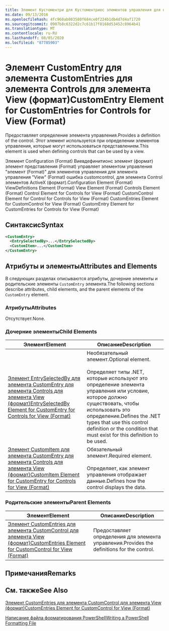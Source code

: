 ```yaml
---
title: Элемент Кустоментри для Кустоментриес элементов управления для представления (формат) | Документация Майкрософт
ms.date: 09/13/2016
ms.openlocfilehash: 4fc960ab803580f684ce0f224b1db4d7d4af1720
ms.sourcegitcommit: 0907b8c6322d2c7c61b17f8168d53452c8964b41
ms.translationtype: MT
ms.contentlocale: ru-RU
ms.lasthandoff: 08/05/2020
ms.locfileid: "87785903"
---
```

# <a name="customentry-element-for-customentries-for-controls-for-view-format"></a><span data-ttu-id="b5b09-102">Элемент CustomEntry для элемента CustomEntries для элемента Controls для элемента View (формат)</span><span class="sxs-lookup"><span data-stu-id="b5b09-102">CustomEntry Element for CustomEntries for Controls for View (Format)</span></span>

<span data-ttu-id="b5b09-103">Предоставляет определение элемента управления.</span><span class="sxs-lookup"><span data-stu-id="b5b09-103">Provides a definition of the control.</span></span> <span data-ttu-id="b5b09-104">Этот элемент используется при определении элементов управления, которые могут использоваться представлением.</span><span class="sxs-lookup"><span data-stu-id="b5b09-104">This element is used when defining controls that can be used by a view.</span></span>

<span data-ttu-id="b5b09-105">Элемент Configuration (Format) Виевдефинитионс элемент (формат) элемент представления (Format) управляет элементом управления "элемент (Format)" для элементов управления для элемента управления "View" (Format) ошибка customcontrol, для элемента Control элементов ActiveX (формат).</span><span class="sxs-lookup"><span data-stu-id="b5b09-105">Configuration Element (Format) ViewDefinitions Element (Format) View Element (Format) Controls Element (Format) Control Element for Controls for View (Format) CustomControl Element for Control for Controls for View (Format) CustomEntries Element for CustomControl for View (Format) CustomEntry Element for CustomEntries for Controls for View (Format)</span></span>

## <a name="syntax"></a><span data-ttu-id="b5b09-106">Синтаксис</span><span class="sxs-lookup"><span data-stu-id="b5b09-106">Syntax</span></span>

```xml
<CustomEntry>
  <EntrySelectedBy>...</EntrySelectedBy>
  <CustomItem>...</CustomItem>
</CustomEntry>
```

## <a name="attributes-and-elements"></a><span data-ttu-id="b5b09-107">Атрибуты и элементы</span><span class="sxs-lookup"><span data-stu-id="b5b09-107">Attributes and Elements</span></span>

<span data-ttu-id="b5b09-108">В следующих разделах описываются атрибуты, дочерние элементы и родительские элементы `CustomEntry` элемента.</span><span class="sxs-lookup"><span data-stu-id="b5b09-108">The following sections describe attributes, child elements, and the parent elements of the `CustomEntry` element.</span></span>

### <a name="attributes"></a><span data-ttu-id="b5b09-109">Атрибуты</span><span class="sxs-lookup"><span data-stu-id="b5b09-109">Attributes</span></span>

<span data-ttu-id="b5b09-110">Отсутствует.</span><span class="sxs-lookup"><span data-stu-id="b5b09-110">None.</span></span>

### <a name="child-elements"></a><span data-ttu-id="b5b09-111">Дочерние элементы</span><span class="sxs-lookup"><span data-stu-id="b5b09-111">Child Elements</span></span>

|<span data-ttu-id="b5b09-112">Элемент</span><span class="sxs-lookup"><span data-stu-id="b5b09-112">Element</span></span>|<span data-ttu-id="b5b09-113">Описание</span><span class="sxs-lookup"><span data-stu-id="b5b09-113">Description</span></span>|
|-------------|-----------------|
|[<span data-ttu-id="b5b09-114">Элемент EntrySelectedBy для элемента CustomEntry для элемента Controls для элемента View (формат)</span><span class="sxs-lookup"><span data-stu-id="b5b09-114">EntrySelectedBy Element for CustomEntry for Controls for View (Format)</span></span>](./entryselectedby-element-for-customentry-for-controls-for-view-format.md)|<span data-ttu-id="b5b09-115">Необязательный элемент.</span><span class="sxs-lookup"><span data-stu-id="b5b09-115">Optional element.</span></span><br /><br /> <span data-ttu-id="b5b09-116">Определяет типы .NET, которые используют это определение элемента управления или условие, которое должно существовать, чтобы использовать это определение.</span><span class="sxs-lookup"><span data-stu-id="b5b09-116">Defines the .NET types that use this control definition or the condition that must exist for this definition to be used.</span></span>|
|[<span data-ttu-id="b5b09-117">Элемент CustomItem для элемента CustomEntry для элемента Controls для элемента View (формат)</span><span class="sxs-lookup"><span data-stu-id="b5b09-117">CustomItem Element for CustomEntry for Controls for View (Format)</span></span>](./customitem-element-for-customentry-for-controls-for-view-format.md)|<span data-ttu-id="b5b09-118">Обязательный элемент.</span><span class="sxs-lookup"><span data-stu-id="b5b09-118">Required element.</span></span><br /><br /> <span data-ttu-id="b5b09-119">Определяет, как элемент управления отображает данные.</span><span class="sxs-lookup"><span data-stu-id="b5b09-119">Defines how the control displays the data.</span></span>|

### <a name="parent-elements"></a><span data-ttu-id="b5b09-120">Родительские элементы</span><span class="sxs-lookup"><span data-stu-id="b5b09-120">Parent Elements</span></span>

|<span data-ttu-id="b5b09-121">Элемент</span><span class="sxs-lookup"><span data-stu-id="b5b09-121">Element</span></span>|<span data-ttu-id="b5b09-122">Описание</span><span class="sxs-lookup"><span data-stu-id="b5b09-122">Description</span></span>|
|-------------|-----------------|
|[<span data-ttu-id="b5b09-123">Элемент CustomEntries для элемента CustomControl для элемента View (формат)</span><span class="sxs-lookup"><span data-stu-id="b5b09-123">CustomEntries Element for CustomControl for View (Format)</span></span>](./customentries-element-for-customcontrol-for-view-format.md)|<span data-ttu-id="b5b09-124">Предоставляет определения для элемента управления.</span><span class="sxs-lookup"><span data-stu-id="b5b09-124">Provides the definitions for the control.</span></span>|

## <a name="remarks"></a><span data-ttu-id="b5b09-125">Примечания</span><span class="sxs-lookup"><span data-stu-id="b5b09-125">Remarks</span></span>

## <a name="see-also"></a><span data-ttu-id="b5b09-126">См. также</span><span class="sxs-lookup"><span data-stu-id="b5b09-126">See Also</span></span>

[<span data-ttu-id="b5b09-127">Элемент CustomEntries для элемента CustomControl для элемента View (формат)</span><span class="sxs-lookup"><span data-stu-id="b5b09-127">CustomEntries Element for CustomControl for View (Format)</span></span>](./customentries-element-for-customcontrol-for-view-format.md)

[<span data-ttu-id="b5b09-128">Написание файла форматирования PowerShell</span><span class="sxs-lookup"><span data-stu-id="b5b09-128">Writing a PowerShell Formatting File</span></span>](./writing-a-powershell-formatting-file.md)
